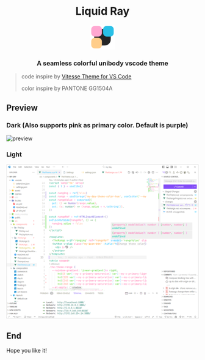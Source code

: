 <h1 align="center">Liquid Ray</h1>

<div align="center">
<img alt="logo" src="icon.png" height="64" width="64">
</div>

<h3 align="center">A seamless colorful unibody vscode theme</h3>

> code inspire by [Vitesse Theme for VS Code](https://github.com/antfu/vscode-theme-vitesse)
>
> color inspire by PANTONE GG1504A

## Preview

### Dark (Also supports pink as primary color. Default is purple)

![preview](images/Liquid-Ray-preview.avif)

### Light

![preview](images/Liquid-Ray-preview-light.png)

## End

Hope you like it!
